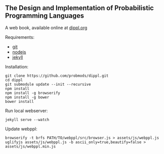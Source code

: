 ## The Design and Implementation of Probabilistic Programming Languages

A web book, available online at [dippl.org](http://dippl.org/)

Requirements:

- [git](http://git-scm.com/)
- [nodejs](http://nodejs.org)
- [jekyll](http://jekyllrb.com/)

Installation:

    git clone https://github.com/probmods/dippl.git
    cd dippl
    git submodule update --init --recursive
    npm install
    npm install -g browserify    
    npm install -g bower
    bower install

Run local webserver:

    jekyll serve --watch

Update webppl:

    browserify -t brfs PATH/TO/webppl/src/browser.js > assets/js/webppl.js
    uglifyjs assets/js/webppl.js -b ascii_only=true,beautify=false > assets/js/webppl.min.js
